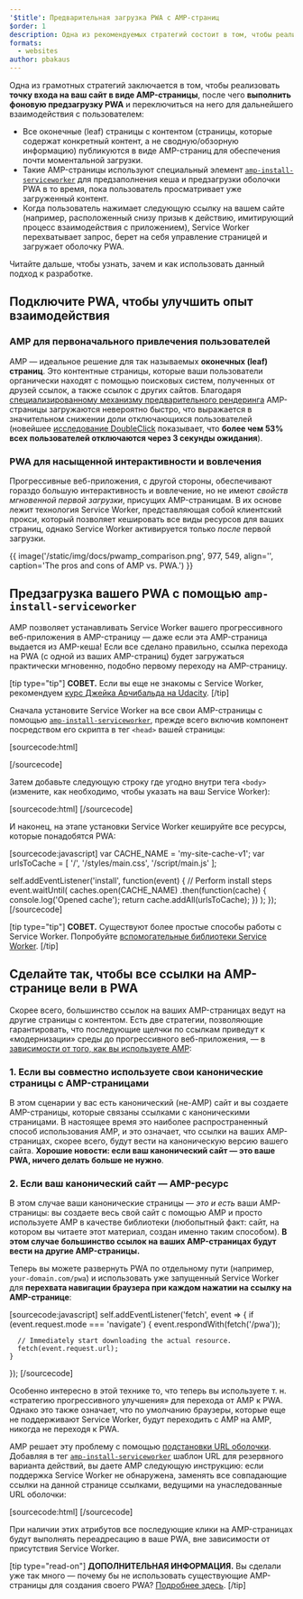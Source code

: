 ```yaml
---
'$title': Предварительная загрузка PWA с AMP-страниц
$order: 1
description: Одна из рекомендуемых стратегий состоит в том, чтобы реализовать точку входа на ваш сайт в виде AMP-страницы, после чего выполнить фоновую предзагрузку PWA и переключиться на...
formats:
  - websites
author: pbakaus
---
```


Одна из грамотных стратегий заключается в том, чтобы реализовать **точку входа на ваш сайт в виде AMP-страницы**, после чего **выполнить фоновую предзагрузку PWA** и переключиться на него для дальнейшего взаимодействия с пользователем:

- Все оконечные (leaf) страницы с контентом (страницы, которые содержат конкретный контент, а не сводную/обзорную информацию) публикуются в виде AMP-страниц для обеспечения почти моментальной загрузки.
- Такие AMP-страницы используют специальный элемент [`amp-install-serviceworker`](../../../documentation/components/reference/amp-install-serviceworker.md) для предзаполнения кеша и предзагрузки оболочки PWA в то время, пока пользователь просматривает уже загруженный контент.
- Когда пользователь нажимает следующую ссылку на вашем сайте (например, расположенный снизу призыв к действию, имитирующий процесс взаимодействия с приложением), Service Worker перехватывает запрос, берет на себя управление страницей и загружает оболочку PWA.

Читайте дальше, чтобы узнать, зачем и как использовать данный подход к разработке.

## Подключите PWA, чтобы улучшить опыт взаимодействия

### AMP для первоначального привлечения пользователей

AMP — идеальное решение для так называемых **оконечных (leaf) страниц**. Это контентные страницы, которые ваши пользователи органически находят с помощью поисковых систем, полученных от друзей ссылок, а также ссылок с других сайтов. Благодаря [специализированному механизму предварительного рендеринга](../../../about/how-amp-works.html) AMP-страницы загружаются невероятно быстро, что выражается в значительном снижении доли отключающихся пользователей (новейшее [исследование DoubleClick](https://www.doubleclickbygoogle.com/articles/mobile-speed-matters/) показывает, что **более чем 53% всех пользователей отключаются через 3 секунды ожидания**).

### PWA для насыщенной интерактивности и вовлечения

Прогрессивные веб-приложения, с другой стороны, обеспечивают гораздо большую интерактивность и вовлечение, но не имеют _свойств мгновенной первой загрузки_, присущих AMP-страницам. В их основе лежит технология Service Worker, представляющая собой клиентский прокси, который позволяет кешировать все виды ресурсов для ваших страниц, однако Service Worker активируется только _после_ первой загрузки.

{{ image('/static/img/docs/pwamp_comparison.png', 977, 549, align='', caption='The pros and cons of AMP vs. PWA.') }}

## Предзагрузка вашего PWA с помощью `amp-install-serviceworker`

AMP позволяет устанавливать Service Worker вашего прогрессивного веб-приложения в AMP-страницу — даже если эта AMP-страница выдается из AMP-кеша! Если все сделано правильно, ссылка перехода на PWA (с одной из ваших AMP-страниц) будет загружаться практически мгновенно, подобно первому переходу на AMP-страницу.

[tip type="tip"] **СОВЕТ.** Если вы еще не знакомы с Service Worker, рекомендуем [курс Джейка Арчибальда на Udacity](https://www.udacity.com/course/offline-web-applications--ud899). [/tip]

Сначала установите Service Worker на все свои AMP-страницы с помощью [`amp-install-serviceworker`](../../../documentation/components/reference/amp-install-serviceworker.md), прежде всего включив компонент посредством его скрипта в тег `<head>` вашей страницы:

[sourcecode:html]

<script async custom-element="amp-install-serviceworker"
  src="https://cdn.ampproject.org/v0/amp-install-serviceworker-0.1.js"></script>

[/sourcecode]

Затем добавьте следующую строку где угодно внутри тега `<body>` (измените, как необходимо, чтобы указать на ваш Service Worker):

[sourcecode:html]
<amp-install-serviceworker
      src="https://www.your-domain.com/serviceworker.js"
      layout="nodisplay">
</amp-install-serviceworker>
[/sourcecode]

И наконец, на этапе установки Service Worker кешируйте все ресурсы, которые понадобятся PWA:

[sourcecode:javascript]
var CACHE_NAME = 'my-site-cache-v1';
var urlsToCache = [
'/',
'/styles/main.css',
'/script/main.js'
];

self.addEventListener('install', function(event) {
// Perform install steps
event.waitUntil(
caches.open(CACHE_NAME)
.then(function(cache) {
console.log('Opened cache');
return cache.addAll(urlsToCache);
})
);
});
[/sourcecode]

[tip type="tip"] **СОВЕТ.** Существуют более простые способы работы с Service Worker. Попробуйте [вспомогательные библиотеки Service Worker](https://github.com/GoogleChrome/sw-helpers). [/tip]

## Сделайте так, чтобы все ссылки на AMP-странице вели в PWA

Скорее всего, большинство ссылок на ваших AMP-страницах ведут на другие страницы с контентом. Есть две стратегии, позволяющие гарантировать, что последующие щелчки по ссылкам приведут к «модернизации» среды до прогрессивного веб-приложения, — в [зависимости от того, как вы используете AMP](../../../documentation/guides-and-tutorials/optimize-measure/discovery.md):

### 1. Если вы совместно используете свои канонические страницы с AMP-страницами

В этом сценарии у вас есть канонический (не-AMP) сайт и вы создаете AMP-страницы, которые связаны ссылками с каноническими страницами. В настоящее время это наиболее распространенный способ использования AMP, и это означает, что ссылки на ваших AMP-страницах, скорее всего, будут вести на каноническую версию вашего сайта. **Хорошие новости: если ваш канонический сайт — это ваше PWA, ничего делать больше не нужно**.

### 2. Если ваш канонический сайт — AMP-ресурс

В этом случае ваши канонические страницы — _это и есть_ ваши AMP-страницы: вы создаете весь свой сайт с помощью AMP и просто используете AMP в качестве библиотеки (любопытный факт: сайт, на котором вы читаете этот материал, создан именно таким способом). **В этом случае большинство ссылок на ваших AMP-страницах будут вести на другие AMP-страницы.**

Теперь вы можете развернуть PWA по отдельному пути (например, `your-domain.com/pwa`) и использовать уже запущенный Service Worker для **перехвата навигации браузера при каждом нажатии на ссылку на AMP-странице**:

[sourcecode:javascript]
self.addEventListener('fetch', event => {
if (event.request.mode === 'navigate') {
event.respondWith(fetch('/pwa'));

      // Immediately start downloading the actual resource.
      fetch(event.request.url);
    }

});
[/sourcecode]

Особенно интересно в этой технике то, что теперь вы используете т. н. «стратегию прогрессивного улучшения» для перехода от AMP к PWA. Однако это также означает, что по умолчанию браузеры, которые еще не поддерживают Service Worker, будут переходить с AMP на AMP, никогда не переходя к PWA.

AMP решает эту проблему с помощью [подстановки URL оболочки](../../../documentation/components/reference/amp-install-serviceworker.md#shell-url-rewrite). Добавляя в тег [`amp-install-serviceworker`](../../../documentation/components/reference/amp-install-serviceworker.md) шаблон URL для резервного варианта действий, вы даете AMP следующую инструкцию: если поддержка Service Worker не обнаружена, заменять все совпадающие ссылки на данной странице ссылками, ведущими на унаследованные URL оболочки:

[sourcecode:html]
<amp-install-serviceworker
      src="https://www.your-domain.com/serviceworker.js"
      layout="nodisplay"
      data-no-service-worker-fallback-url-match=".*"
      data-no-service-worker-fallback-shell-url="https://www.your-domain.com/pwa">
</amp-install-serviceworker>
[/sourcecode]

При наличии этих атрибутов все последующие клики на AMP-страницах будут выполнять переадресацию в ваше PWA, вне зависимости от присутствия Service Worker.

[tip type="read-on"] **ДОПОЛНИТЕЛЬНАЯ ИНФОРМАЦИЯ.** Вы сделали уже так много — почему бы не использовать существующие AMP-страницы для создания своего PWA? [Подробнее здесь](amp-in-pwa.md). [/tip]
